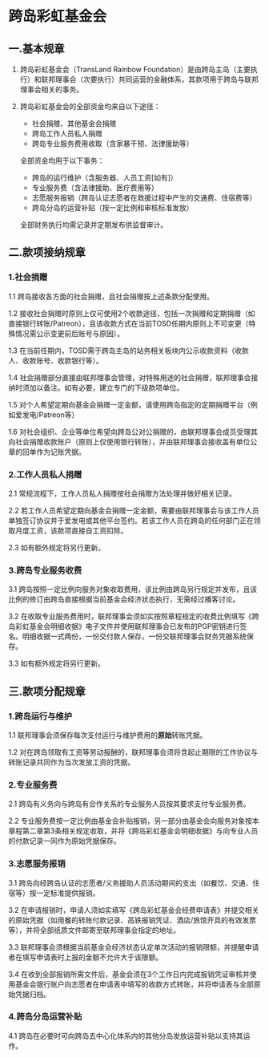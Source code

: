 # 跨岛彩虹基金会

## 一.基本规章

1. 跨岛彩虹基金会（TransLand Rainbow Foundation）是由跨岛主岛（主要执行）和联邦理事会（次要执行）共同运营的金融体系，其款项用于跨岛与联邦理事会相关的事务。

2. 跨岛彩虹基金会的全部资金均来自以下途径：

    - 社会捐赠、其他基金会捐赠
    - 跨岛工作人员私人捐赠
    - 跨岛专业服务费用收取（含家暴干预、法律援助等）

    全部资金均用于以下事务：

    - 跨岛的运行维护（含服务器、人员工资[如有]）
    - 专业服务费（含法律援助、医疗费用等）
    - 志愿服务报销（跨岛认证志愿者在救援过程中产生的交通费、住宿费等）
    - 跨岛分岛的运营补贴（按一定比例和审核标准发放）

    全部财务执行均需记录并定期发布供监督审计。

## 二.款项接纳规章

### 1.社会捐赠

1.1 跨岛接收各方面的社会捐赠，且社会捐赠按上述条款分配使用。

1.2 接收社会捐赠时原则上仅可使用2个收款途径，包括一次捐赠和定期捐赠（如直接银行转账/Patreon），且该收款方式在当前TOSD任期内原则上不可变更（特殊情况需公示变更前后账号与原因）。

1.3 在当前任期内，TOSD需于跨岛主岛的站务相关板块内公示收款资料（收款人、收款账号、收款银行等）。

1.4 社会捐赠部分直接由联邦理事会管理，对特殊用途的社会捐赠，联邦理事会接纳时须加以备注。如有必要，建立专门的下级款项单位。

1.5 对个人希望定期向基金会捐赠一定金额，请使用跨岛指定的定期捐赠平台（例如爱发电/Patreon等）

1.6 对社会组织、企业等单位希望向跨岛公对公捐赠的，由联邦理事会成员受理其向社会捐赠收款账户（原则上仅使用银行转账），并由联邦理事会接收盖有单位公章的回单作为记账凭据。

### 2.工作人员私人捐赠

2.1 常规流程下，工作人员私人捐赠按社会捐赠方法处理并做好相关记录。

2.2 若工作人员希望定期向基金会捐赠一定金额，需要由联邦理事会与该工作人员单独签订协议并于爱发电或其他平台签约。若该工作人员在跨岛的任何部门正在领取月度工资，该款项直接自工资扣除。

2.3 如有额外规定将另行更新。

### 3.跨岛专业服务收费

3.1 跨岛按照一定比例向服务对象收取费用，该比例由跨岛另行规定并发布，且该比例的修订由跨岛直接根据当前基金会经济状态执行，无需经过播客讨论。

3.2 在收取专业服务费用时，联邦理事会须如实按照章程规定的收费比例填写《跨岛彩虹基金会明细收据》电子文件并使用联邦理事会已发布的PGP密钥进行签名。明细收据一式两份，一份交付款人保存，一份交联邦理事会财务凭据系统保存。

3.3 如有额外规定将另行更新。

## 三.款项分配规章

### 1.跨岛运行与维护

1.1 联邦理事会须保存每次支付运行与维护费用的**原始**转账凭据。

1.2 对在跨岛领取有工资等劳动报酬的，联邦理事会须将含起止期限的工作协议与转账记录共同作为当次发放工资的凭据。

### 2.专业服务费

2.1 跨岛有义务向与跨岛有合作关系的专业服务人员按其要求支付专业服务费。

2.2 专业服务费按一定比例由基金会补贴报销，另一部分由基金会向服务对象按本章程第二章第3条相关规定收取，并将《跨岛彩虹基金会明细收据》与向专业人员的付款记录一同作为原始凭据保存。

### 3.志愿服务报销

3.1 跨岛向经跨岛认证的志愿者/义务援助人员活动期间的支出（如餐饮、交通、住宿等）按一定标准提供报销。

3.2 在申请报销时，申请人须如实填写《跨岛彩虹基金会经费申请表》并提交相关的原始凭据（如用餐的转账付款记录、高铁报销凭证、酒店/旅馆开具的有效发票等），并将全部纸质文件邮寄至联邦理事会指定的地址。

3.3 联邦理事会须根据当前基金会经济状态认定单次活动的报销限额，并提醒申请者在填写申请表时上报的金额不允许大于该限额。

3.4 在收到全部报销所需文件后，基金会须在3个工作日内完成报销凭证审核并使用基金会银行账户向志愿者在申请表中填写的收款方式转账，并将申请表与全部原始凭据归档。

### 4.跨岛分岛运营补贴

4.1 跨岛在必要时可向跨岛去中心化体系内的其他分岛发放运营补贴以支持其运作。
